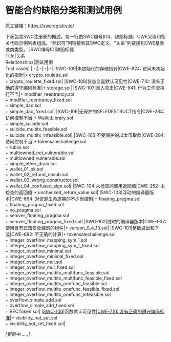 # 智能合约缺陷分类和测试用例
原文链接：https://swcregistry.io/

下表包含SWC注册表的概述。每一行由SWC编号(ID)、缺陷标题、CWE父级和相关代码示例列表组成。“标识符”列链接到其SWC定义。“关系”列链接到CWE基类或类类型。
|SWC编号ID|缺陷标题<br>Title|关系<br>Relationships|测试用例<br>Test cases|
|:-:|:-|:-|:-|
|SWC-109|未初始化的存储指针|CWE-824: 访问未初始化的指针|+ crypto_roulette.sol<br/>+ crypto_roulette_fixed.sol|
|SWC-108|状态变量默认可见性|CWE-710: 没有正确的遵守编码标准|+ storage.sol|
|SWC-107|重入攻击|CWE-841: 行为工作流执行不当|+ modifier_reentrancy.sol<br/>+ modifier_reentrancy_fixed.sol<br/>+ simple_dao.sol<br/>+ simple_dao_fixed.sol|
|SWC-106|无保护的SELFDESTRUCT指令|CWE-284: 访问控制不当|+ WalletLibrary.sol<br/>+ simple_suicide.sol<br/>+ suicide_multitx_feasible.sol<br/>+ suicide_multitx_infeasible.sol|
|SWC-105|不受保护的以太币取款|CWE-284: 访问控制不当|+ tokensalechallenge.sol<br/>+ rubixi.sol<br/>+ multiowned_not_vulnerable.sol<br/>+ multiowned_vulnerable.sol<br/>+ simple_ether_drain.sol<br/>+ wallet_01_ok.sol<br/>+ wallet_02_refund_nosub.sol<br/>+ wallet_03_wrong_constructor.sol<br/>+ wallet_04_confused_sign.sol|
|SWC-104|未检查的调用返回值|CWE-252: 未检查的返回值|+ unchecked_return_value.sol|
|SWC-103|浮动的编译器版本|CWE-664: 对资源生命周期的不适当控制|+ floating_pragma.sol<br/>+ floating_pragma_fixed.sol<br/>+ no_pragma.sol<br/>+ semver_floating_pragma.sol<br/>+ semver_floating_pragma_fixed.sol|
|SWC-102|过时的编译器版本|CWE-937: 使用含有已知安全漏洞的组件|+ version_0_4_13.sol|
|SWC-101|整数溢出和下溢|CWE-682: 不正确的计算|+ tokensalechallenge.sol<br/>+ integer_overflow_mapping_sym_1.sol<br/>+ integer_overflow_mapping_sym_1_fixed.sol<br/>+ integer_overflow_minimal.sol<br/>+ integer_overflow_minimal_fixed.sol<br/>+ integer_overflow_mul.sol<br/>+ integer_overflow_mul_fixed.sol<br/>+ integer_overflow_multitx_multifunc_feasible.sol<br/>+ integer_overflow_multitx_multifunc_feasible_fixed.sol<br/>+ integer_overflow_multitx_onefunc_feasible.sol<br/>+ integer_overflow_multitx_onefunc_feasible_fixed.sol<br/>+ integer_overflow_multitx_onefunc_infeasible.sol<br/>+ overflow_simple_add.sol<br/>+ overflow_simple_add_fixed.sol<br/>+ BECToken.sol|
|[SWC-100](SWC-100函数默认可见性.md)|函数默认可见性|[CWE-710: 没有正确的遵守编码标准](https://cwe.mitre.org/data/definitions/710.html)|+ visibility_not_set.sol<br/>+ visibility_not_set_fixed.sol|

*[更新中......]*
